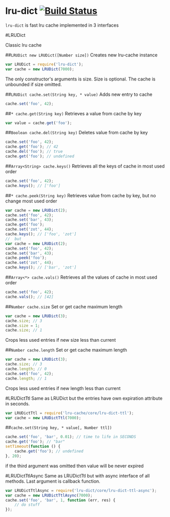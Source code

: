 lru-dict [![Build Status](https://travis-ci.org/golyshevd/lru-dict.svg)](https://travis-ci.org/golyshevd/lru-dict)
=========

```lru-dict``` is fast lru cache implemented in 3 interfaces

#LRUDict

Classic lru cache

##```LRUDict new LRUDict([Number size])```
Creates new lru-cache instance

```js
var LRUDict = require('lru-dict');
var cache = new LRUDict(7000);
```

The only constructor's arguments is size. Size is optional. The cache is unbounded if size omitted.

##```LRUDict cache.set(String key, * value)```
Adds new entry to cache

```js
cache.set('foo', 42);
```

##```* cache.get(String key)```
Retrieves a value from cache by key

```js
var value = cache.get('foo');
```

##```Boolean cache.del(String key)```
Deletes value from cache by key

```js
cache.set('foo', 42);
cache.get('foo'); // 42
cache.del('foo'); // true
cache.get('foo'); // undefined
```

##```Array<String> cache.keys()```
Retrieves all the keys of cache in most used order

```js
cache.set('foo', 42);
cache.keys(); // ['foo']
```

##```* cache.peek(String key)```
Retrieves value from cache by key, but no change most used order

```js
var cache = new LRUDict(2);
cache.set('foo', 42);
cache.set('bar', 43);
cache.get('foo');
cache.set('zot', 44);
cache.keys(); // ['foo', 'zot']
//  but
var cache = new LRUDict(2);
cache.set('foo', 42);
cache.set('bar', 43);
cache.peek('foo');
cache.set('zot', 44);
cache.keys(); // ['bar', 'zot']
```

##```Array<*> cache.vals()```
Retrieves all the values of cache in most used order

```js
cache.set('foo', 42);
cache.vals(); // [42]
```

##```Number cache.size```
Set or get cache maximum length

```js
var cache = new LRUDict(3);
cache.size; // 3
cache.size = 1;
cache.size; // 1
```

Crops less used entries if new size less than current

##```Number cache.length```
Set or get cache maximum length

```js
var cache = new LRUDict(3);
cache.size; // 3
cache.length; // 0
cache.set('foo', 42);
cache.length; // 1
```

Crops less used entries if new length less than current

#LRUDictTtl
Same as LRUDict but the entries have own expiration attribute in seconds.

```js
var LRUDictTtl = require('lru-cache/core/lru-dict-ttl');
var cache = new LRUDictTtl(7000);
```

##```cache.set(String key, * value[, Number ttl])```

```js
cache.set('foo', 'bar', 0.01); // time to life in SECONDS
cache.get('foo'); // "bar"
setTimeout(function () {
    cache.get('foo'); // undefined
}, 20);
```

if the third argument was omitted then value will be never expired

#LRUDictTtlAsync
Same as LRUDictTtl but with async interface of all methods. Last argument is callback function.

```js
var LRUDictTtlAsync = require('lru-dict/core/lru-dict-ttl-async');
var cache = new LRUDictTtlAsync(7000);
cache.set('foo', 'bar', 1, function (err, res) {
    // do stuff
});
```
